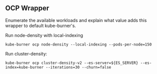 ## OCP Wrapper

Enumerate the available workloads and explain what value adds this wrapper to default kube-burner's.

Run node-density with local-indexing

```shell
kube-burner ocp node-density --local-indexing --pods-per-node=150
```

Run cluster-density:

```shell
kube-burner ocp cluster-density-v2 --es-server=${ES_SERVER} --es-index=kube-burner --iterations=30 --churn=false
```
